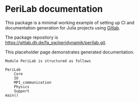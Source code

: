 # PeriLab documentation

This package is a minimal working example of setting up CI and documentation generation for Julia projects using [Gitlab](https://gitlab.com/).

The package repository is <https://gitlab.dlr.de/fa_sw/peridynamik/perilab.git>.

This placeholder page demonstrates generated documentation.

```@docs
Module PeriLab is structured as follows

PeriLab
    Core
    IO
    MPI_communication
    Physics
    Support
main()
```
